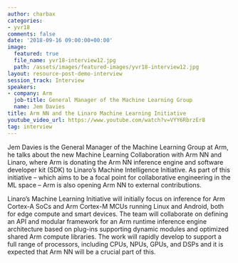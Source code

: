 ```yaml
---
author: charbax
categories:
- yvr18
comments: false
date: '2018-09-16 09:00:00+00:00'
image:
  featured: true
  file_name: yvr18-interview12.jpg
  path: /assets/images/featured-images/yvr18-interview12.jpg
layout: resource-post-demo-interview
session_track: Interview
speakers:
- company: Arm
  job-title: General Manager of the Machine Learning Group
  name: Jem Davies
title: Arm NN and the Linaro Machine Learning Initiative
youtube_video_url: https://www.youtube.com/watch?v=VYY6RbrzEr8
tag: interview
---
```

Jem Davies is the General Manager of the Machine Learning Group at Arm, he talks about the new Machine Learning Collaboration with Arm NN and Linaro, where Arm is donating the Arm NN inference engine and software developer kit (SDK) to Linaro’s Machine Intelligence Initiative. As part of this initiative – which aims to be a focal point for collaborative engineering in the ML space – Arm is also opening Arm NN to external contributions.

Linaro’s Machine Learning Initiative will initially focus on inference for Arm Cortex-A SoCs and Arm Cortex-M MCUs running Linux and Android, both for edge compute and smart devices. The team will collaborate on defining an API and modular framework for an Arm runtime inference engine architecture based on plug-ins supporting dynamic modules and optimized shared Arm compute libraries. The work will rapidly develop to support a full range of processors, including CPUs, NPUs, GPUs, and DSPs and it is expected that Arm NN will be a crucial part of this.
